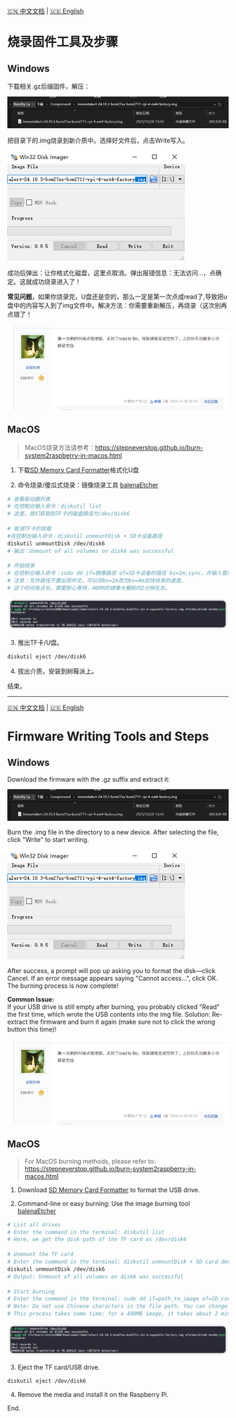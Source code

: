 [🇨🇳 中文文档](#chinese) | [🇺🇸 English](#english)

<a id="chinese"></a>
# 烧录固件工具及步骤
## Windows
下载相关.gz后缀固件，解压：

![](../figures/Write_Image/immortalImage.png)

把目录下的.img烧录到新介质中。选择好文件后，点击Write写入。

![](../figures/Write_Image/win32DiskImager.png)

成功后弹出：让你格式化磁盘，这里点取消。弹出报错信息：无法访问...，点确定。这就成功烧录进入了！

<strong>常见问题</strong>，如果你烧录完，U盘还是空的，那么一定是第一次点成read了,导致把u盘中的内容写入到了img文件中。解决方法：你需要重新解压，再烧录（这次别再点错了！

![](../figures/Write_Image/常见问题.png)

## MacOS
> MacOS烧录方法请参考：https://stepneverstop.github.io/burn-system2raspberry-in-macos.html

1. 下载[SD Memory Card Formatter](https://www.sdcard.org/downloads/formatter/eula_mac/index.html)格式化U盘

2. 命令烧录/傻瓜式烧录：镜像烧录工具 [balenaEtcher](https://etcher.balena.io/)

```bash
# 查看驱动器列表
# 在控制台输入命令：diskutil list
# 这里，我们获取到TF卡的磁盘路径为/dev/disk6

# 取消TF卡的挂载
#在控制台输入命令：diskutil unmountDisk + SD卡设备路径
diskutil unmountDisk /dev/disk6
# 输出：Unmount of all volumes on disk6 was successful

# 开始烧录
# 在控制台输入命令：sudo dd if=镜像路径 of=SD卡设备的路径 bs=1m;sync，并输入管理员密码。
# 注意：文件路径不要出现中文。可以将bs=1m改为bs=4m加快烧录的速度。
# 这个时间有点长，需要耐心等待，400M的镜像大概耗时2分钟左右。
```

![](../figures/Write_Image/MacOSWriteMethod.png)

3. 推出TF卡/U盘。
```bash
diskutil eject /dev/disk6
```
4. 拔出介质，安装到树莓派上。

结束。

---

[🇨🇳 中文文档](#chinese) | [🇺🇸 English](#english)

<a id="english"></a>
# Firmware Writing Tools and Steps

## Windows
Download the firmware with the .gz suffix and extract it:

![](../figures/Write_Image/immortalImage.png)

Burn the .img file in the directory to a new device. After selecting the file, click "Write" to start writing.

![](../figures/Write_Image/win32DiskImager.png)

After success, a prompt will pop up asking you to format the disk—click Cancel. If an error message appears saying "Cannot access...", click OK. The burning process is now complete!

**Common Issue:**  
If your USB drive is still empty after burning, you probably clicked "Read" the first time, which wrote the USB contents into the img file. Solution: Re-extract the firmware and burn it again (make sure not to click the wrong button this time)!

![](../figures/Write_Image/常见问题.png)

## MacOS
> For MacOS burning methods, please refer to: https://stepneverstop.github.io/burn-system2raspberry-in-macos.html

1. Download [SD Memory Card Formatter](https://www.sdcard.org/downloads/formatter/eula_mac/index.html) to format the USB drive.

2. Command-line or easy burning: Use the image burning tool [balenaEtcher](https://etcher.balena.io/)

```bash
# List all drives
# Enter the command in the terminal: diskutil list
# Here, we get the disk path of the TF card as /dev/disk6

# Unmount the TF card
# Enter the command in the terminal: diskutil unmountDisk + SD card device path
diskutil unmountDisk /dev/disk6
# Output: Unmount of all volumes on disk6 was successful

# Start burning
# Enter the command in the terminal: sudo dd if=path_to_image of=SD_card_device_path bs=1m;sync, and enter the admin password.
# Note: Do not use Chinese characters in the file path. You can change bs=1m to bs=4m to speed up the burning process.
# This process takes some time; for a 400MB image, it takes about 2 minutes.
```

![](../figures/Write_Image/MacOSWriteMethod.png)

3. Eject the TF card/USB drive.
```bash
diskutil eject /dev/disk6
```
4. Remove the media and install it on the Raspberry Pi.

End.